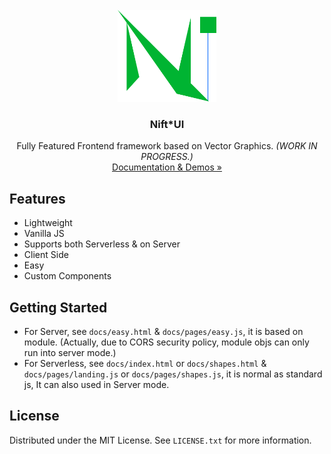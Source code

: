 <div id="top"></div>

<!-- BRAND -->
<br />
<div align="center">
    <a href="https://github.com/Niftproj/NiftUI">
        <img src="docs/assets/brand.svg" alt="Logo" width="auto" height="147">
    </a>

  <h3 align="center">Nift*UI</h3>

  <p align="center">
    Fully Featured Frontend framework based on Vector Graphics. <i>(WORK IN PROGRESS.)</i>
    <br />
    <a href="https://niftproj.github.io/NiftUI">Documentation & Demos »</a>
  </p>

</div>

<!-- FEATURES LIST -->
## Features
* Lightweight
* Vanilla JS
* Supports both Serverless & on Server
* Client Side
* Easy
* Custom Components

<!-- GETTING STARTED -->
## Getting Started
* For Server, see ```docs/easy.html``` & ```docs/pages/easy.js```, it is based on module. (Actually, due to CORS security policy, module objs can only run into server mode.)
* For Serverless, see ```docs/index.html``` or ```docs/shapes.html``` & ```docs/pages/landing.js``` or ```docs/pages/shapes.js```, it is normal as standard js, It can also used in Server mode.

<!-- LICENSE -->
## License

Distributed under the MIT License. See `LICENSE.txt` for more information.